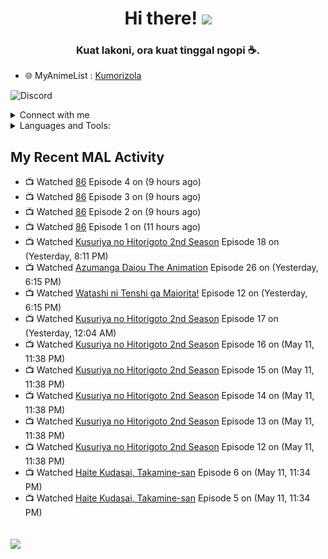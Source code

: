 <h1 align="center">Hi there! <img src="https://media.giphy.com/media/hvRJCLFzcasrR4ia7z/giphy.gif" width="25px"> </h1>
<h3 align="center">Kuat lakoni, ora kuat tinggal ngopi ☕.</h3>

- 🌐 MyAnimeList : [Kumorizola](https://myanimelist.net/animelist/Kumorizola)

![Discord](https://discord.c99.nl/widget/theme-1/761213268009943051.png)
<details>
      <summary>Connect with me</summary>
    <p align="left">
        <a href="https://www.instagram.com/kumorizola/" target="blank"><img align="center"
                src="https://raw.githubusercontent.com/rahuldkjain/github-profile-readme-generator/master/src/images/icons/Social/instagram.svg"
                alt="kumorizola" height="30" width="40" /></a>
        <a href="https://discord.com" target="blank"><img align="center"
                src="https://raw.githubusercontent.com/rahuldkjain/github-profile-readme-generator/master/src/images/icons/Social/discord.svg"
                alt="Kumori#5882" height="30" width="40" /></a>
    </p>
</details>

<details>
    <summary align="left">Languages and Tools:</summary>
<p align="left">
      <a href="https://www.w3schools.com/css/" target="_blank">
        <img src="https://raw.githubusercontent.com/devicons/devicon/master/icons/css3/css3-original-wordmark.svg"
            alt="css3" width="40" height="40" /> </a> <a href="https://www.w3.org/html/" target="_blank"> <img
            src="https://raw.githubusercontent.com/devicons/devicon/master/icons/html5/html5-original-wordmark.svg"
            alt="html5" width="40" height="40" /> </a> <a href="https://www.java.com" target="_blank"> <img
            src="https://raw.githubusercontent.com/devicons/devicon/master/icons/java/java-original.svg" alt="java"
            width="40" height="40" /> </a> <a href="https://developer.mozilla.org/en-US/docs/Web/JavaScript"
            target="_blank"> <img
            src="https://raw.githubusercontent.com/devicons/devicon/master/icons/javascript/javascript-original.svg"
            alt="javascript" width="40" height="40" /> </a> <a href="https://nodejs.org" target="_blank"> <img
            src="https://raw.githubusercontent.com/devicons/devicon/master/icons/nodejs/nodejs-original-wordmark.svg"
            alt="nodejs" width="40" height="40" /> </a> <a href="https://www.python.org" target="_blank"> <img
            src="https://raw.githubusercontent.com/devicons/devicon/master/icons/python/python-original.svg"
            alt="python" width="40" height="40" /> </a> <a href="https://www.typescriptlang.org/" target="_blank"> <img
            src="https://raw.githubusercontent.com/devicons/devicon/master/icons/typescript/typescript-original.svg" 
            alt="typescript" width="40" height="40" /> </a> <a href="https://www.photoshop.com/en" target="_blank"> <img
            src="https://upload.wikimedia.org/wikipedia/commons/a/af/Adobe_Photoshop_CC_icon.svg" alt="photoshop" width="40" height="40"/> </a>
            <a href="https://www.adobe.com/products/premiere.html" target="_blank"> <img
            src="https://upload.wikimedia.org/wikipedia/commons/4/40/Adobe_Premiere_Pro_CC_icon.svg" alt="Premiere pro" width="40" height="40"/> </a>
            <a href="https://www.adobe.com/in/products/illustrator.html" target="_blank"> <img 
            src="https://upload.wikimedia.org/wikipedia/commons/f/fb/Adobe_Illustrator_CC_icon.svg" alt="illustrator" width="40" height="40"/> </a>
      
 </details>
 
 <h2> My Recent MAL Activity</h2>
<!-- MAL_ACTIVITY:start -->

- 📺 Watched [86](https://MyAnimeList.net/anime.php?id=41457) Episode 4 on (9 hours ago)
- 📺 Watched [86](https://MyAnimeList.net/anime.php?id=41457) Episode 3 on (9 hours ago)
- 📺 Watched [86](https://MyAnimeList.net/anime.php?id=41457) Episode 2 on (9 hours ago)
- 📺 Watched [86](https://MyAnimeList.net/anime.php?id=41457) Episode 1 on (11 hours ago)
- 📺 Watched [Kusuriya no Hitorigoto 2nd Season](https://MyAnimeList.net/anime.php?id=58514) Episode 18 on (Yesterday, 8:11 PM)
- 📺 Watched [Azumanga Daiou The Animation](https://MyAnimeList.net/anime.php?id=66) Episode 26 on (Yesterday, 6:15 PM)
- 📺 Watched [Watashi ni Tenshi ga Maiorita!](https://MyAnimeList.net/anime.php?id=37993) Episode 12 on (Yesterday, 6:15 PM)
- 📺 Watched [Kusuriya no Hitorigoto 2nd Season](https://MyAnimeList.net/anime.php?id=58514) Episode 17 on (Yesterday, 12:04 AM)
- 📺 Watched [Kusuriya no Hitorigoto 2nd Season](https://MyAnimeList.net/anime.php?id=58514) Episode 16 on (May 11, 11:38 PM)
- 📺 Watched [Kusuriya no Hitorigoto 2nd Season](https://MyAnimeList.net/anime.php?id=58514) Episode 15 on (May 11, 11:38 PM)
- 📺 Watched [Kusuriya no Hitorigoto 2nd Season](https://MyAnimeList.net/anime.php?id=58514) Episode 14 on (May 11, 11:38 PM)
- 📺 Watched [Kusuriya no Hitorigoto 2nd Season](https://MyAnimeList.net/anime.php?id=58514) Episode 13 on (May 11, 11:38 PM)
- 📺 Watched [Kusuriya no Hitorigoto 2nd Season](https://MyAnimeList.net/anime.php?id=58514) Episode 12 on (May 11, 11:38 PM)
- 📺 Watched [Haite Kudasai, Takamine-san](https://MyAnimeList.net/anime.php?id=59457) Episode 6 on (May 11, 11:34 PM)
- 📺 Watched [Haite Kudasai, Takamine-san](https://MyAnimeList.net/anime.php?id=59457) Episode 5 on (May 11, 11:34 PM)

<!-- MAL_ACTIVITY:end -->

  
<h2 align="left"> <img src="https://media.discordapp.net/attachments/918405470073520168/919220018355523584/ezgif.com-gif-maker_1.gif">

